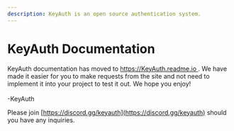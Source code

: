 ```yaml
---
description: KeyAuth is an open source authentication system.
---
```


# KeyAuth Documentation

KeyAuth documentation has moved to [https://KeyAuth.readme.io ](https://keyauth.readme.io). We have made it easier for you to make requests from the site and not need to implement it into your project to test it out. We hope you enjoy!\
\
\-KeyAuth



Please join [https://discord.gg/keyauth](https://discord.gg/keyauth) should you have any inquiries.

